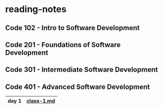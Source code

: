 # reading-notes

## Code 102 - Intro to Software Development

## Code 201 - Foundations of Software Development
## Code 301 - Intermediate Software Development
## Code 401 - Advanced Software Development

|day 1|[class-1.md](class-01.md)|
|----|------|